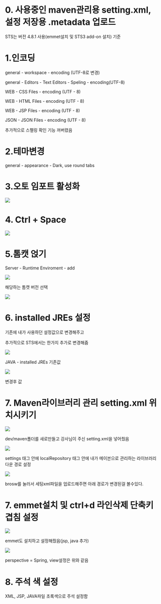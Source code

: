 # 0. 사용중인 maven관리용 setting.xml, 설정 저장용 .metadata 업로드

STS는 버전 4.8.1 사용(emmet설치 및 STS3 add-on 설치) 기준

# 1.인코딩

general - workspace - encoding (UTF-8로 변경)

general - Editors - Text Editors - Speling - encoding(UTF-8)

WEB - CSS Files - encoding (UTF - 8)

WEB - HTML Files - encoding (UTF - 8)

WEB - JSP Files - encoding (UTF - 8)

JSON - JSON Files - encoding (UTF - 8)

추가적으로 스펠링 확인 기능 꺼버렸음

# 2.테마변경

general - appearance - Dark, use round tabs

# 3.오토 임포트 활성화

![](./img/2021-05-13-22-09-05.png)

# 4. Ctrl + Space

![](./img/2021-05-13-22-09-41.png)

# 5.톰캣 얹기

Server - Runtime Enviroment - add

![](./img/2021-05-13-22-10-01.png)

해당하는 톰캣 버전 선택

![](./img/2021-05-13-22-10-15.png)

# 6. installed JREs 설정

기존에 내가 사용하던 설정값으로 변경해주고

추가적으로 STS에서는 한가지 추가로 변경해줌

![](./img/2021-05-13-22-12-06.png)

JAVA - installed JREs 기존값

![](./img/2021-05-13-22-12-21.png)

변경후 값

# 7. Maven라이브러리 관리 setting.xml 위치시키기

![](./img/2021-05-13-22-12-43.png)

dev/maven폴더를 새로만들고 강사님이 주신 setting.xml을 넣어줬음

![](./img/2021-05-13-22-12-55.png)

settings 태그 안에 localRepository 태그 안에 내가 메이븐으로 관리하는 라이브러리
다운 경로 설정

![](./img/2021-05-13-22-13-07.png)

brosw를 눌러서 세팅xml파일을 업로드해주면 아래 경로가 변경된걸 볼수있다.

# 7. emmet설치 및 ctrl+d 라인삭제 단축키 겹침 설정

![](./img/2021-05-13-22-13-19.png)

emmet도 설치하고 설정해줬음(jsp, java 추가)

![](./img/2021-05-13-22-13-36.png)

perspective = Spring, view설정은 위와 같음

# 8. 주석 색 설정

XML, JSP, JAVA파일 초록색으로 주석 설정함
